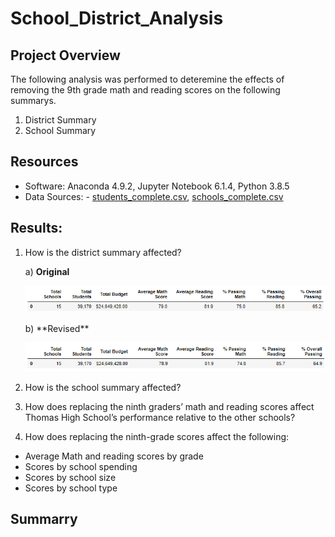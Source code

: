 # School_District_Analysis

## Project Overview
The following analysis was performed to deteremine the effects of removing the 9th grade math and reading scores on the following summarys.
1. District Summary
2. School Summary

## Resources 
- Software: Anaconda 4.9.2, Jupyter Notebook 6.1.4, Python 3.8.5
- Data Sources: - [students_complete.csv](resources/students_complete.csv), [schools_complete.csv](resources/schools_complete.csv)


## Results: 

1. How is the district summary affected?

   a) **Original**
   <p align="left">
   <img src="Resources/district_summary_original.PNG">
   </p>
   b) **Revised**
   <p align="left">
   <img src="Resources/district_summary_revised.PNG">
   </p>
   
2. How is the school summary affected?
3. How does replacing the ninth graders’ math and reading scores affect Thomas High School’s performance relative to the other schools?
4. How does replacing the ninth-grade scores affect the following:
  - Average Math and reading scores by grade
  - Scores by school spending
  - Scores by school size
  - Scores by school type


## Summarry

